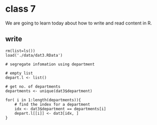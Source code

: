 # class 7

We are going to learn today about how to write and read content in R.

## write
```{}
rm(list=ls())
load('./data/dat3.RData')

# segregate infomation using department

# empty list
depart.l <- list()

# get no. of departments
departments <- unique(dat3$department)

for( i in 1:length(departments)){
    # find the index for a department
    idx <- dat3$department == departments[i]
    depart.l[[i]] <- dat3[idx, ]
}

```
